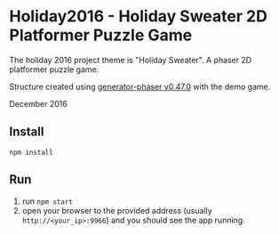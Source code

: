 # Holiday2016 - Holiday Sweater 2D Platformer Puzzle Game

The holiday 2016 project theme is "Holiday Sweater". A phaser 2D platformer puzzle game.

Structure created using [generator-phaser v0.47.0](https://github.com/julien/generator-phaser) with the demo game.

December 2016

## Install

`npm install`

## Run

1. run `npm start`
2. open your browser to the provided address (usually `http://<your_ip>:9966`) and you should see the app running.


